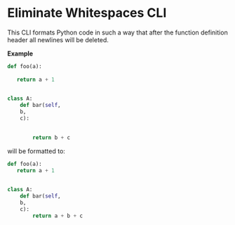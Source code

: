 # Eliminate Whitespaces CLI

This CLI formats Python code in such a way that after the function definition header all newlines will be deleted. 

**Example**

```python
def foo(a):
    
   return a + 1
   

class A:
    def bar(self,
    b,
    c):
       

        return b + c
```

will be formatted to:

```python
def foo(a):
   return a + 1
   

class A:
    def bar(self,
    b,
    c):
        return a + b + c
```
